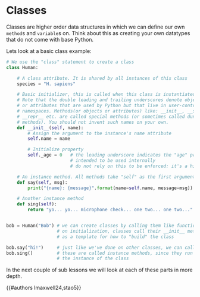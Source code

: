 # Classes

Classes are higher order data structures in which we can define our own `method`s and `variable`s on. Think about this as creating your own datatypes that do not come with base Python.

Lets look at a basic class example:

```py
# We use the "class" statement to create a class
class Human:

    # A class attribute. It is shared by all instances of this class
    species = "H. sapiens"

    # Basic initializer, this is called when this class is instantiated.
    # Note that the double leading and trailing underscores denote objects
    # or attributes that are used by Python but that live in user-controlled
    # namespaces. Methods(or objects or attributes) like: __init__, __str__,
    # __repr__ etc. are called special methods (or sometimes called dunder
    # methods). You should not invent such names on your own.
    def __init__(self, name):
        # Assign the argument to the instance's name attribute
        self.name = name

        # Initialize property
        self._age = 0   # the leading underscore indicates the "age" property is
                        # intended to be used internally
                        # do not rely on this to be enforced: it's a hint to other devs

    # An instance method. All methods take "self" as the first argument
    def say(self, msg):
        print("{name}: {message}".format(name=self.name, message=msg))

    # Another instance method
    def sing(self):
        return "yo... yo... microphone check... one two... one two..."


bob = Human("Bob") # we can create classes by calling them like functions
                   # on initialization, classes call their __init__ method 
                   # as a template for how to "build" the class

bob.say("hi!")     # just like we've done on other classes, we can call methods
bob.sing()         # these are called instance methods, since they run on 
                   # the instance of the class
```

In the next couple of sub lessons we will look at each of these parts in more depth. 

{{#authors lmaxwell24,stao5}}
